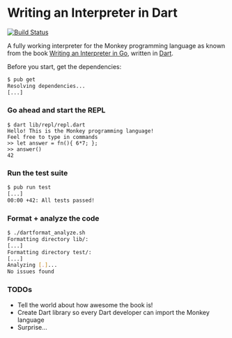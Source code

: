 # Writing an Interpreter in Dart

[![Build Status](https://travis-ci.org/mreichelt/monkey-dart.svg?branch=master)](https://travis-ci.org/mreichelt/monkey-dart)

A fully working interpreter for the Monkey programming language as known from the book [Writing an Interpreter in Go](https://interpreterbook.com/), written in [Dart](https://www.dartlang.org/).

Before you start, get the dependencies:

```sh
$ pub get
Resolving dependencies...
[...]
```

### Go ahead and start the REPL

```
$ dart lib/repl/repl.dart
Hello! This is the Monkey programming language!
Feel free to type in commands
>> let answer = fn(){ 6*7; };
>> answer()
42
```

### Run the test suite

```sh
$ pub run test
[...]
00:00 +42: All tests passed! 
```

### Format + analyze the code

```sh
$ ./dartformat_analyze.sh
Formatting directory lib/:
[...]
Formatting directory test/:
[...]
Analyzing [.]...
No issues found
```

### TODOs

- Tell the world about how awesome the book is!
- Create Dart library so every Dart developer can import the Monkey language
- Surprise…
